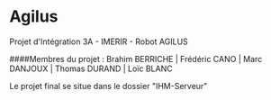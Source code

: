 # Agilus
Projet d'Intégration 3A - IMERIR - Robot AGILUS

####Membres du projet : 
Brahim BERRICHE | Frédéric CANO | Marc DANJOUX | Thomas DURAND | Loïc BLANC

Le projet final se situe dans le dossier "IHM-Serveur"
